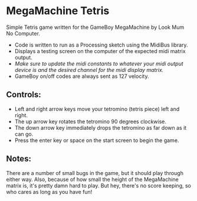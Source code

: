 # MegaMachine Tetris
Simple Tetris game written for the GameBoy MegaMachine by Look Mum No Computer.

- Code is written to run as a Processing sketch using the MidiBus library.
- Displays a testing screen on the computer of the expected midi matrix output.
- *Make sure to update the midi constants to whatever your midi output device is and the desired channel for the midi display matrix.*
- GameBoy on/off codes are always sent as 127 velocity.

## Controls:
- Left and right arrow keys move your tetromino (tetris piece) left and right.
- The up arrow key rotates the tetromino 90 degrees clockwise.
- The down arrow key immediately drops the tetromino as far down as it can go.
- Press the enter key or space on the start screen to begin the game.

## Notes:
There are a number of small bugs in the game, but it should play through either way. Also, because of how small the height of the MegaMachine matrix is, it's pretty damn hard to play. But hey, there's no score keeping, so who cares as long as you have fun!
